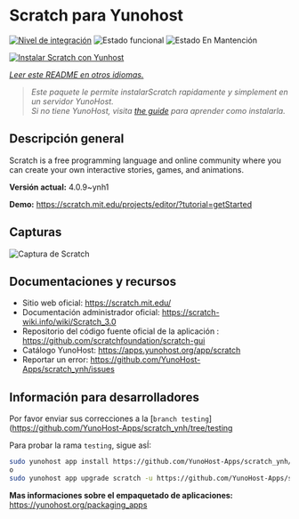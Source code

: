 <!--
Este archivo README esta generado automaticamente<https://github.com/YunoHost/apps/tree/master/tools/readme_generator>
No se debe editar a mano.
-->

# Scratch para Yunohost

[![Nivel de integración](https://dash.yunohost.org/integration/scratch.svg)](https://ci-apps.yunohost.org/ci/apps/scratch/) ![Estado funcional](https://ci-apps.yunohost.org/ci/badges/scratch.status.svg) ![Estado En Mantención](https://ci-apps.yunohost.org/ci/badges/scratch.maintain.svg)

[![Instalar Scratch con Yunhost](https://install-app.yunohost.org/install-with-yunohost.svg)](https://install-app.yunohost.org/?app=scratch)

*[Leer este README en otros idiomas.](./ALL_README.md)*

> *Este paquete le permite instalarScratch rapidamente y simplement en un servidor YunoHost.*  
> *Si no tiene YunoHost, visita [the guide](https://yunohost.org/install) para aprender como instalarla.*

## Descripción general

Scratch is a free programming language and online community where you can create your own interactive stories, games, and animations.

**Versión actual:** 4.0.9~ynh1

**Demo:** <https://scratch.mit.edu/projects/editor/?tutorial=getStarted>

## Capturas

![Captura de Scratch](./doc/screenshots/800px-Scratch_3.0_Éditeur.png)

## Documentaciones y recursos

- Sitio web oficial: <https://scratch.mit.edu/>
- Documentación administrador oficial: <https://scratch-wiki.info/wiki/Scratch_3.0>
- Repositorio del código fuente oficial de la aplicación : <https://github.com/scratchfoundation/scratch-gui>
- Catálogo YunoHost: <https://apps.yunohost.org/app/scratch>
- Reportar un error: <https://github.com/YunoHost-Apps/scratch_ynh/issues>

## Información para desarrolladores

Por favor enviar sus correcciones a la [`branch testing`](https://github.com/YunoHost-Apps/scratch_ynh/tree/testing

Para probar la rama `testing`, sigue asÍ:

```bash
sudo yunohost app install https://github.com/YunoHost-Apps/scratch_ynh/tree/testing --debug
o
sudo yunohost app upgrade scratch -u https://github.com/YunoHost-Apps/scratch_ynh/tree/testing --debug
```

**Mas informaciones sobre el empaquetado de aplicaciones:** <https://yunohost.org/packaging_apps>
